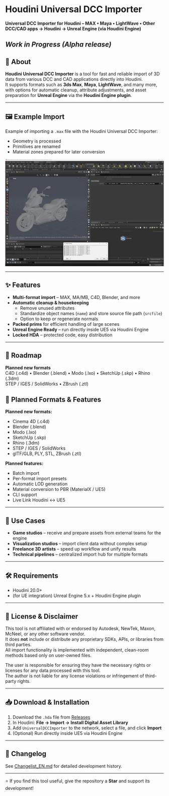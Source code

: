 # Houdini Universal DCC Importer

**Universal DCC Importer for Houdini – MAX • Maya • LightWave • Other DCC/CAD apps → Houdini → Unreal Engine (via Houdini Engine)**

*Work in Progress (Alpha release)*  
---

## 🚀 About
**Houdini Universal DCC Importer** is a tool for fast and reliable import of 3D data from various DCC and CAD applications directly into Houdini.  
It supports formats such as **3ds Max**, **Maya**, **LightWave**, and many more, with options for automatic cleanup, attribute adjustments, and asset preparation for **Unreal Engine** via the **Houdini Engine plugin**.

---

## 🖼 Example Import
Example of importing a `.max` file with the Houdini Universal DCC Importer:  
- Geometry is processed  
- Primitives are renamed  
- Material zones prepared for later conversion  

![Example Import](docs/images/import-example.jpg)

---

## ✨ Features
- **Multi-format import** – MAX, MA/MB, C4D, Blender, and more
- **Automatic cleanup & housekeeping**
  - Remove unused attributes
  - Standardize object names (`name`) and store source file path (`srcfile`)
  - Option to keep or regenerate normals
- **Packed prims** for efficient handling of large scenes
- **Unreal Engine Ready** – run directly inside UE5 via Houdini Engine
- **Locked HDA** – protected code, easy distribution

---
## 📅 Roadmap
**Planned new formats**  
C4D (.c4d) • Blender (.blend) • Modo (.lxo) • SketchUp (.skp) • Rhino (.3dm)  
STEP / IGES / SolidWorks • ZBrush (.ztl)

## 📅 Planned Formats & Features
**Planned new formats:**
- Cinema 4D (.c4d)
- Blender (.blend)
- Modo (.lxo)
- SketchUp (.skp)
- Rhino (.3dm)
- STEP / IGES / SolidWorks
- glTF/GLB, PLY, STL, ZBrush (.ztl)

**Planned features:**
- Batch import
- Per-format import presets
- Automatic LOD generation
- Material conversion to PBR (MaterialX / UE5)
- CLI support
- Live Link Houdini ↔ UE5

---

## 🎯 Use Cases
- **Game studios** – receive and prepare assets from external teams for the engine
- **Visualization studios** – import client data without complex setup
- **Freelance 3D artists** – speed up workflow and unify results
- **Technical pipelines** – centralized import hub for multiple formats

---

## 🛠 Requirements
- Houdini 20.0+
- (for UE integration) Unreal Engine 5.x + Houdini Engine plugin

---

## 📜 License & Disclaimer
This tool is not affiliated with or endorsed by Autodesk, NewTek, Maxon, McNeel, or any other software vendor.  
It does **not** include or distribute any proprietary SDKs, APIs, or libraries from third parties.  
All import functionality is implemented with independent, clean-room methods based only on user-owned files.  

The user is responsible for ensuring they have the necessary rights or licenses for any data processed with this tool.  
The author is not liable for any license violations or infringement of third-party rights.


---

## 📥 Download & Installation
1. Download the `.hda` file from [Releases](../../releases)
2. In Houdini: **File → Import → Install Digital Asset Library**
3. Add `UniversalDCCImporter` to the network, select a file, and click **Import**
4. (Optional) Run directly inside UE5 via Houdini Engine

---

## 📓 Changelog
See [Changelist_EN.md](./Changelist_EN.md) for detailed development history.  

---

⭐ If you find this tool useful, give the repository a **Star** and support its development!
